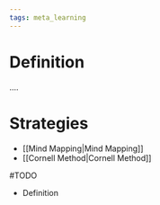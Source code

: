 ```yaml
---
tags: meta_learning
---
```


# Definition

....

# Strategies

- [[Mind Mapping|Mind Mapping]]
- [[Cornell Method|Cornell Method]]

#TODO
- Definition
